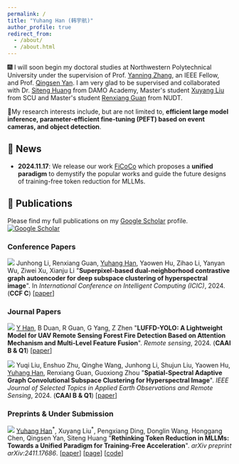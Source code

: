 ```yaml
---
permalink: /
title: "Yuhang Han (韩宇航)"
author_profile: true
redirect_from: 
  - /about/
  - /about.html
---
```



🎆 I will soon begin my doctoral studies at Northwestern Polytechnical University under the supervision of Prof. [Yanning Zhang](https://scholar.google.com.hk/citations?user=-wzlS7QAAAAJ&hl=zh-CN), an IEEE Fellow, and Prof. [Qingsen Yan](https://scholar.google.com.hk/citations?hl=zh-CN&user=BSGy3foAAAAJ). I am very glad to be supervised and collaborated with Dr. [Siteng Huang](https://kyonhuang.top/) from DAMO Academy, Master's student [Xuyang Liu](https://xuyang-liu16.github.io/) from SCU and Master's student [Renxiang Guan](https://github.com/GuanRX) from NUDT.

📌My research interests include, but are not limited to, **efficient large model inference, parameter-efficient fine-tuning (PEFT) based on event cameras, and object detection**.

## 📳 News

* **2024.11.17**: We release our work [FiCoCo](https://ficoco-accelerate.github.io/) which proposes a **unified paradigm** to demystify the popular works and guide the future designs of training-free token reduction for MLLMs.

## 📝 Publications 
Please find my full publications on my [Google Scholar](https://scholar.google.com.hk/citations?hl=zh-CN&user=zggQZNAAAAAJ) profile.<a href="https://scholar.google.com.hk/citations?hl=zh-CN&user=zggQZNAAAAAJ" target="_blank"><img src="https://img.shields.io/badge/Paper%20Citations-18-blue?logo=googlescholar&style=social" alt="Google Scholar"></a>

<!---
<a href="https://scholar.google.com.hk/citations?hl=zh-CN&user=zggQZNAAAAAJ" target="_blank"><img src="https://img.shields.io/badge/dynamic/json?label=Paper%20Citations&query=total_citations&url=https%3A%2F%2Fcse.bth.se%2F~fer%2Fgooglescholar-api%2Fgooglescholar.php%3Fuser%3D9VhMC1QAAAAJ&logo=googlescholar&style=social" alt="Google Scholar"></a>
-->

### Conference Papers

<a href="https://ieeexplore.ieee.org/document/10445945" target="_blank"><img src="https://img.shields.io/badge/ICIC-2024-blue?style=flat-square"></a> Junhong Li, Renxiang Guan, <u>Yuhang Han</u>, Yaowen Hu, Zihao Li, Yanyan Wu, Ziwei Xu, Xianju Li &quot;**Superpixel-based dual-neighborhood contrastive graph autoencoder for deep subspace clustering of hyperspectral image**&quot;. In *International Conference on Intelligent Computing (ICIC)*, 2024. (**CCF C**) [[paper](https://link.springer.com/chapter/10.1007/978-981-97-5597-4_16)]

### Journal Papers
<!---
<a href="https://ieeexplore.ieee.org/document/10742110" target="_blank"><img src="https://img.shields.io/badge/TBC-2024-green?style=flat-square"></a> Xinying Lin, <u>Xuyang Liu</u>, Hong Yang, Xiaohai He, Honggang Chen, &quot;**Perception- and Fidelity-aware Reduced-Reference Super-Resolution Image Quality Assessment**&quot;. *IEEE Transactions on Broadcasting*, 2024. (**SCI Q1, IF: 3.2**) [[paper](https://arxiv.org/pdf/2405.09472)] [[code](https://github.com/xinyouu/PFIQA)] 

<a href="https://www.sciencedirect.com/science/article/abs/pii/S0140366422002535" target="_blank"><img src="https://img.shields.io/badge/COMPUT COMMUN-2022-green?style=flat-square"></a> <u>Xuyang Liu</u>, &quot;**GLMLP-TRANS: A transportation mode detection model using lightweight sensors integrated in smartphones**&quot;. *Computer Communications*, 2022. (**SCI Q1, IF: 6.0**) [[paper](https://www.sciencedirect.com/science/article/abs/pii/S0140366422002535)] [[code](https://github.com/xuyang-liu16/GLMLP-TRANS)] 
-->
<a href="https://ieeexplore.ieee.org/document/10742110" target="_blank"><img src="https://img.shields.io/badge/RS-2024-green?style=flat-square"></a> <u>Y Han</u>, B Duan, R Guan, G Yang, Z Zhen &quot;**LUFFD-YOLO: A Lightweight Model for UAV Remote Sensing Forest Fire Detection Based on Attention Mechanism and Multi-Level Feature Fusion**&quot;. *Remote sensing*, 2024. (**CAAI B & Q1**) [[paper](https://www.mdpi.com/2072-4292/16/12/2177)]

<a href="https://ieeexplore.ieee.org/document/10742110" target="_blank"><img src="https://img.shields.io/badge/JSTARS-2024-green?style=flat-square"></a> Yuqi Liu, Enshuo Zhu, Qinghe Wang, Junhong Li, Shujun Liu, Yaowen Hu, <u>Yuhang Han</u>, Renxiang Guan, Guoxiong Zhou &quot;**Spatial-Spectral Adaptive Graph Convolutional Subspace Clustering for Hyperspectral Image**&quot;. *IEEE Journal of Selected Topics in Applied Earth Observations and Remote Sensing*, 2024. (**CAAI B & Q1**) [[paper](https://ieeexplore.ieee.org/document/10757387)]

### Preprints & Under Submission
<a href="https://arxiv.org/abs/2411.17686" target="_blank"><img src="https://img.shields.io/badge/arXiv-2411.17686-B31B1B?style=flat-square"></a> <u>Yuhang Han</u><sup>\*</sup>, Xuyang Liu<sup>\*</sup>, Pengxiang Ding, Donglin Wang, Honggang Chen, Qingsen Yan, Siteng Huang &quot;**Rethinking Token Reduction in MLLMs: Towards a Unified Paradigm for Training-Free Acceleration**&quot;. *arXiv preprint arXiv:2411.17686*. [[paper](https://arxiv.org/pdf/2411.17686)] [[page](https://ficoco-accelerate.github.io/)] [[code](https://github.com/kawhiiiileo/FiCoCo)]

<!---
## 🤗 Resources
Please find my full repositories on my [GitHub](https://github.com/xuyang-liu16) profile. <a href="https://github.com/xuyang-liu16" target="_blank"><img src="https://img.shields.io/github/stars/xuyang-liu16.svg?style=social" alt="GitHub"></a>

* [Awesome Generation Acceleration](https://github.com/xuyang-liu16/Awesome-Generation-Acceleration) [![GitHub](https://img.shields.io/github/stars/xuyang-liu16/Awesome-Generation-Acceleration.svg?style=social)](https://github.com/xuyang-liu16/Awesome-Generation-Acceleration.git)
  * Duty: Owner.
  * Description: An open-source repository that curates a collection of recent awesome papers on AIGC acceleration.
 
* [Awesome Token Reduction for Model Compression](https://github.com/xuyang-liu16/Awesome-Token-Reduction-for-Model-Compression) [![GitHub](https://img.shields.io/github/stars/xuyang-liu16/Awesome-Token-Reduction-for-Model-Compression.svg?style=social)](https://github.com/xuyang-liu16/Awesome-Token-Reduction-for-Model-Compression.git)
  * Duty: Owner.
  * Description: An open-source repository that curates a collection of recent awesome papers on token reduction for model compression.
 
* [Awesome Parameter-Efficient Transfer Learning](https://github.com/synbol/Awesome-Parameter-Efficient-Transfer-Learning) [![GitHub](https://img.shields.io/github/stars/synbol/Awesome-Parameter-Efficient-Transfer-Learning.svg?style=social)](https://github.com/synbol/Awesome-Parameter-Efficient-Transfer-Learning.git)
  * Duty: Contributor.
  * Description: An open-source repository that curates a collection of recent awesome papers on parameter-efficient transfer learning.



## 💻 Experience
* Research Intern - **Taobao & Tmall Group, Alibaba Group**, Beijing
  * Time: July 2024 - Present.
  * Thesis: *Efficient Multi-modal Large Language Models*.
* Research Intern - **Machine Intelligence Laboratory, Westlake University**, Hangzhou
  * Time: Mar 2023 - Sep 2023.
  * Thesis: *Zero-shot Transfer of Vision-language Models*.
  * Supervisers: Dr. [Siteng Huang](https://kyonhuang.top/) and Prof. [Donglin Wang](https://en.westlake.edu.cn/faculty/donglin-wang.html).
   

## 📠 Services

### Conference Reviewer
* ACM International Conference on Multimedia ([MM](https://2024.acmmm.org/))
* ACM International Conference on Multimedia Retrieval ([ICMR](http://icmr2024.org/))

-->
